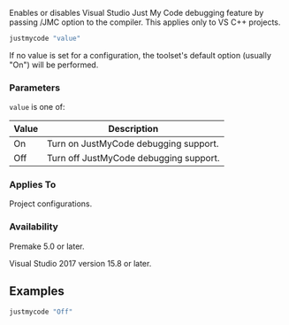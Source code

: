 Enables or disables Visual Studio Just My Code debugging feature by passing /JMC option to the compiler. This applies only to VS C++ projects.

```lua
justmycode "value"
```
If no value is set for a configuration, the toolset's default option (usually "On") will be performed.

### Parameters ###

`value` is one of:

| Value   | Description                                       |
|---------|---------------------------------------------------|
| On      | Turn on JustMyCode debugging support.                                   |
| Off     | Turn off JustMyCode debugging support.                                  |

### Applies To ###

Project configurations.

### Availability ###

Premake 5.0 or later.

Visual Studio 2017 version 15.8 or later.

## Examples ##

```lua
justmycode "Off"
```
